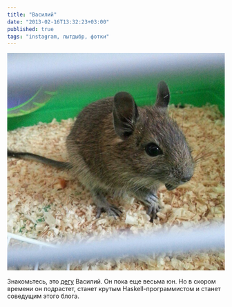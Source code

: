 ```yaml
---
title: "Василий"
date: "2013-02-16T13:32:23+03:00"
published: true
tags: "instagram, лытдыбр, фотки"
---
```


![Василий](/images/photos/instagram/degu-vasilij.jpg "Василий")

Знакомьтесь, это [дегу](http://en.wikipedia.org/wiki/Degu) Василий. Он пока еще весьма юн. Но в скором времени
он подрастет, станет крутым Haskell-программистом и станет соведущим этого блога.
